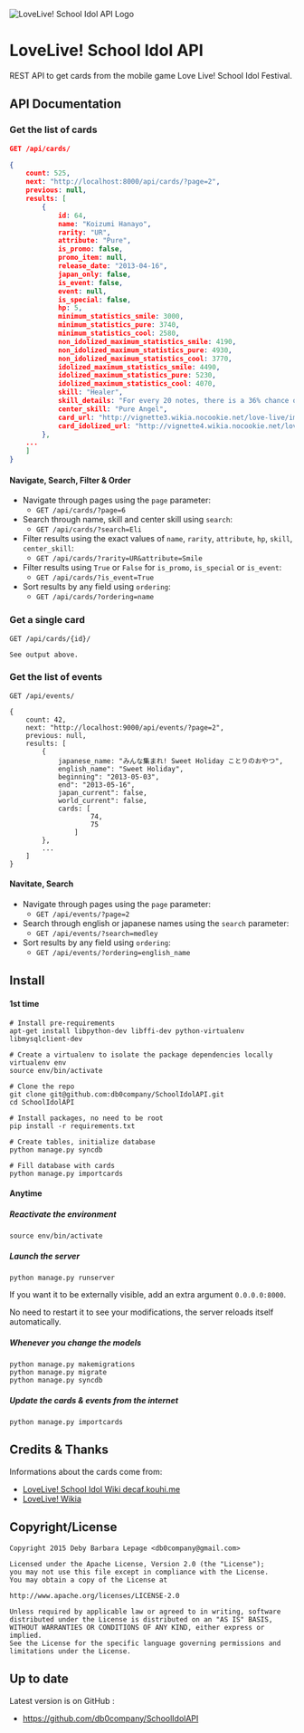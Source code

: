 ![LoveLive! School Idol API Logo](http://i.imgur.com/iICRSYZ.png)

# LoveLive! School Idol API

REST API to get cards from the mobile game Love Live! School Idol Festival.

## API Documentation

### Get the list of cards

```json
GET /api/cards/

{
    count: 525,
    next: "http://localhost:8000/api/cards/?page=2",
    previous: null,
    results: [
        {
            id: 64,
            name: "Koizumi Hanayo",
            rarity: "UR",
            attribute: "Pure",
            is_promo: false,
            promo_item: null,
            release_date: "2013-04-16",
            japan_only: false,
            is_event: false,
            event: null,
            is_special: false,
            hp: 5,
            minimum_statistics_smile: 3000,
            minimum_statistics_pure: 3740,
            minimum_statistics_cool: 2580,
            non_idolized_maximum_statistics_smile: 4190,
            non_idolized_maximum_statistics_pure: 4930,
            non_idolized_maximum_statistics_cool: 3770,
            idolized_maximum_statistics_smile: 4490,
            idolized_maximum_statistics_pure: 5230,
            idolized_maximum_statistics_cool: 4070,
            skill: "Healer",
            skill_details: "For every 20 notes, there is a 36% chance of recovering players HP by 3. (Level 1)",
            center_skill: "Pure Angel",
            card_url: "http://vignette3.wikia.nocookie.net/love-live/images/c/cf/UR_64_Hanayo_Initial_Ver..jpg/revision/latest?cb=20140717163233",
            card_idolized_url: "http://vignette4.wikia.nocookie.net/love-live/images/2/27/UR_64_Transformed_Hanayo_Initial_Ver..jpg/revision/latest?cb=20140717163233"
        },
	...
    ]
}

```

#### Navigate, Search, Filter & Order

* Navigate through pages using the `page` parameter:
  * `GET /api/cards/?page=6`
* Search through name, skill and center skill using `search`:
  * `GET /api/cards/?search=Eli`
* Filter results using the exact values of `name`, `rarity`, `attribute`, `hp`, `skill`, `center_skill`:
  * `GET /api/cards/?rarity=UR&attribute=Smile`
* Filter results using `True` or `False` for `is_promo`, `is_special` or `is_event`:
  * `GET /api/cards/?is_event=True`
* Sort results by any field using `ordering`:
  * `GET /api/cards/?ordering=name`

### Get a single card

```
GET /api/cards/{id}/

See output above.
```

### Get the list of events

```
GET /api/events/

{
    count: 42,
    next: "http://localhost:9000/api/events/?page=2",
    previous: null,
    results: [
        {
            japanese_name: "みんな集まれ! Sweet Holiday ことりのおやつ",
            english_name": "Sweet Holiday",
            beginning": "2013-05-03",
            end": "2013-05-16",
            japan_current": false,
            world_current": false,
            cards: [
                    74,
                    75
                ]
        },
        ...
    ]
}
```

#### Navitate, Search

* Navigate through pages using the `page` parameter:
  * `GET /api/events/?page=2`
* Search through english or japanese names using the `search` parameter:
  * `GET /api/events/?search=medley`
* Sort results by any field using `ordering`:
  * `GET /api/events/?ordering=english_name`

## Install

#### 1st time

```shell
# Install pre-requirements
apt-get install libpython-dev libffi-dev python-virtualenv libmysqlclient-dev

# Create a virtualenv to isolate the package dependencies locally
virtualenv env
source env/bin/activate

# Clone the repo
git clone git@github.com:db0company/SchoolIdolAPI.git
cd SchoolIdolAPI

# Install packages, no need to be root
pip install -r requirements.txt

# Create tables, initialize database
python manage.py syncdb

# Fill database with cards
python manage.py importcards
```

#### Anytime

##### Reactivate the environment
```shell
source env/bin/activate
```

##### Launch the server

```shell
python manage.py runserver
```
If you want it to be externally visible, add an extra argument `0.0.0.0:8000`.

No need to restart it to see your modifications, the server reloads itself automatically.

##### Whenever you change the models

```shell
python manage.py makemigrations
python manage.py migrate
python manage.py syncdb
```

##### Update the cards & events from the internet

```shell
python manage.py importcards
```

## Credits & Thanks

Informations about the cards come from:
* [LoveLive! School Idol Wiki decaf.kouhi.me](http://decaf.kouhi.me/lovelive/)
* [LoveLive! Wikia](http://love-live.wikia.com/wiki/Main_Page)

## Copyright/License

    Copyright 2015 Deby Barbara Lepage <db0company@gmail.com>
    
    Licensed under the Apache License, Version 2.0 (the "License");
    you may not use this file except in compliance with the License.
    You may obtain a copy of the License at
    
    http://www.apache.org/licenses/LICENSE-2.0

    Unless required by applicable law or agreed to in writing, software
    distributed under the License is distributed on an "AS IS" BASIS,
    WITHOUT WARRANTIES OR CONDITIONS OF ANY KIND, either express or implied.
    See the License for the specific language governing permissions and
    limitations under the License.    


## Up to date

Latest version is on GitHub :
* https://github.com/db0company/SchoolIdolAPI
